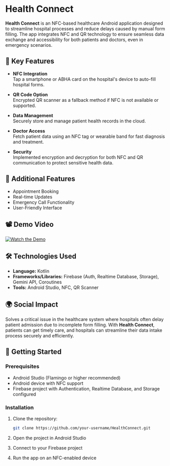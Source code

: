 # Health Connect

**Health Connect** is an NFC-based healthcare Android application designed to streamline hospital processes and reduce delays caused by manual form filling. The app integrates NFC and QR technology to ensure seamless data exchange and accessibility for both patients and doctors, even in emergency scenarios.

## 🔑 Key Features

- **NFC Integration**  
  Tap a smartphone or ABHA card on the hospital's device to auto-fill hospital forms.

- **QR Code Option**  
  Encrypted QR scanner as a fallback method if NFC is not available or supported.

- **Data Management**  
  Securely store and manage patient health records in the cloud.

- **Doctor Access**  
  Fetch patient data using an NFC tag or wearable band for fast diagnosis and treatment.

- **Security**  
  Implemented encryption and decryption for both NFC and QR communication to protect sensitive health data.

## 🌟 Additional Features

- Appointment Booking  
- Real-time Updates  
- Emergency Call Functionality  
- User-Friendly Interface

## 📽 Demo Video

[![Watch the Demo](https://img.youtube.com/vi/YOUTUBE_VIDEO_ID/0.jpg)]([https://www.youtube.com/watch?v=YOUTUBE_VIDEO_ID](https://drive.google.com/file/d/1dfKH7G_SuDlRBCsDTC8dOObvneYnimuW/view?usp=sharing))



## 🛠 Technologies Used

- **Language:** Kotlin  
- **Frameworks/Libraries:** Firebase (Auth, Realtime Database, Storage), Gemini API, Coroutines  
- **Tools:** Android Studio, NFC, QR Scanner  

## 🌍 Social Impact

Solves a critical issue in the healthcare system where hospitals often delay patient admission due to incomplete form filling. With **Health Connect**, patients can get timely care, and hospitals can streamline their data intake process securely and efficiently.

## 🚀 Getting Started

### Prerequisites

- Android Studio (Flamingo or higher recommended)  
- Android device with NFC support  
- Firebase project with Authentication, Realtime Database, and Storage configured

### Installation

1. Clone the repository:
   ```bash
   git clone https://github.com/your-username/HealthConnect.git
2. Open the project in Android Studio

3. Connect to your Firebase project

4. Run the app on an NFC-enabled device
